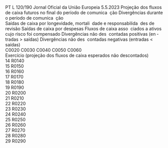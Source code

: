 PT  L 120/190 Jornal Oficial da União Europeia 5.5.2023
 Projeção dos fluxos de caixa futuros no final do período de comunica ­
ção  Divergências durante o período de comunica ­
ção  
Saídas de caixa por 
longevidade, mortali ­
dade e responsabilida ­
des de revisão  Saídas de caixa por 
despesas  Fluxos de caixa asso ­
ciados a ativos cujo 
risco foi compensado  Divergências não des ­
contadas positivas (en ­
tradas > saídas)  Divergências não des ­
contadas negativas 
(entradas < saídas)  
C0020  C0030  C0040  C0050  C0060  
Exercício (projeção dos fluxos de caixa 
esperados não descontados)  
14  R0140  
15  R0150  
16  R0160  
17  R0170  
18  R0180  
19  R0190  
20  R0200  
21  R0210  
22  R0220  
23  R0230  
24  R0240  
25  R0250  
26  R0260  
27  R0270  
28  R0280  
29  R0290